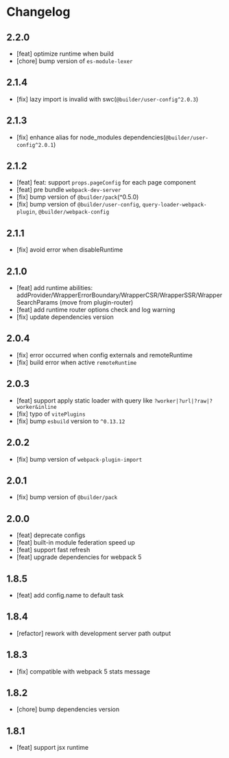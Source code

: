 # Changelog

## 2.2.0

- [feat] optimize runtime when build
- [chore] bump version of `es-module-lexer`

## 2.1.4

- [fix] lazy import is invalid with swc(`@builder/user-config^2.0.3`)

## 2.1.3

- [fix] enhance alias for node_modules dependencies(`@builder/user-config^2.0.1`)

## 2.1.2

- [feat] feat: support `props.pageConfig` for each page component
- [feat] pre bundle `webpack-dev-server`
- [fix] bump version of `@builder/pack`(^0.5.0)
- [fix] bump version of `@builder/user-config`, `query-loader-webpack-plugin`, `@builder/webpack-config`

## 2.1.1

- [fix] avoid error when disableRuntime

## 2.1.0

- [feat] add runtime abilities: addProvider/WrapperErrorBoundary/WrapperCSR/WrapperSSR/WrapperSearchParams (move from plugin-router)
- [feat] add runtime router options check and log warning
- [fix] update dependencies version

## 2.0.4

- [fix] error occurred when config externals and remoteRuntime
- [fix] build error when active `remoteRuntime`

## 2.0.3

- [feat] support apply static loader with query like `?worker|?url|?raw|?worker&inline`
- [fix] typo of `vitePlugins`
- [fix] bump `esbuild` version to `^0.13.12`

## 2.0.2

- [fix] bump version of `webpack-plugin-import`

## 2.0.1

- [fix] bump version of `@builder/pack`

## 2.0.0

- [feat] deprecate configs
- [feat] built-in module federation speed up
- [feat] support fast refresh
- [feat] upgrade dependencies for webpack 5

## 1.8.5

- [feat] add config.name to default task

## 1.8.4

- [refactor] rework with development server path output

## 1.8.3

- [fix] compatible with webpack 5 stats message

## 1.8.2

- [chore] bump dependencies version

## 1.8.1

- [feat] support jsx runtime
